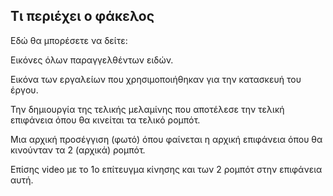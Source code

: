 ## Τι περιέχει ο φάκελος
Εδώ θα μπορέσετε να δείτε:

Εικόνες όλων παραγγελθέντων ειδών.

Εικόνα των εργαλείων που χρησιμοποιήθηκαν για την κατασκευή του έργου.

Την δημιουργία της τελικής μελαμίνης που αποτέλεσε την τελική επιφάνεια όπου θα κινείται τα τελικό ρομπότ.

Μια αρχική προσέγγιση (φωτό) όπου φαίνεται η αρχική επιφάνεια όπου θα κινούνταν τα 2 (αρχικά) ρομπότ.

Επίσης video με το 1ο επίτευγμα κίνησης και των 2 ρομπότ στην επιφάνεια αυτή.
